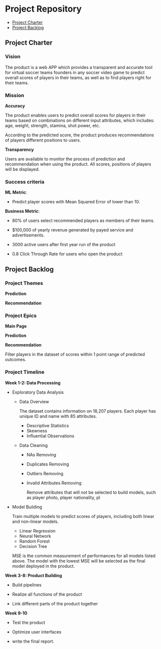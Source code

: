 # Project Repository

<!-- toc -->

- [Project Charter](#project-charter)
- [Project Backlog](#project-backlog)

<!-- tocstop -->

## Project Charter 

### Vision

The product is a web APP which provides a transparent and accurate tool for virtual soccer teams founders in any soccer video game to predict overall scores of players in their teams, as well as to find players right for their teams.

### Mission

**Accuracy**

The product enables users to predict overall scores for players in their teams based on combinations on different input attributes, which includes: age, weight, strength, stamina, shot power, etc.

According to the predicted score, the product produces recommendations of players different positions to users.

**Transparency**

Users are available to monitor the process of prediction and recommendation when using the product. All scores, positions of players will be displayed.

### Success criteria 

**ML Metric**: 

- Predict player scores with Mean Squared Error of  lower than 10. 

**Business Metric**: 

- 80% of users select recommended players as members of their teams.

- $100,000 of yearly revenue generated by payed service and advertisements.

- 3000 active users after first year run of the product

- 0.8 Click Through Rate for users who open the product

## Project Backlog

### Project Themes

**Prediction**

**Recommendation**

### Project Epics

**Main Page**

**Prediction**

**Recommendation**

Filter players in the dataset of scores within 1 point range of predicted outcomes.

### Project Timeline

**Week 1-2: Data Processing**

- Exploratory Data Analysis

  * Data Overview

    The dataset contains information on 18,207 players. Each player has unique ID and name with 85 attributes.

    + Descriptive Statistics
    + Skewness
    + Influential Observations

  * Data Cleaning
      
      + NAs Removing
      + Duplicates Removing
      + Outliers Removing
      + Invalid Attributes Removing
     
        Remove attributes that will not be selected to build models, such as player photo, player nationality, pl

- Model Building

  Train multiple models to predict scores of players, including both linear and non-linear models. 
  
  * Linear Regression
  * Neural Network
  * Random Forest
  * Decision Tree
  
  MSE is the common measurement of performances for all models listed above. The model with the lowest MSE will be selected as the final model deployed in the product.

**Week 3-8: Product Building**

- Build pipelines

- Realize all functions of the product 

- Link different parts of the product together

**Week 9-10**

- Test the product 

- Optimize user interfaces 

- write the final report.


<!--stackedit_data:
eyJoaXN0b3J5IjpbMTY1NjY4OTI2OCwtMTg4OTAwOTM0MywtOD
U3NzMwMjAzLDg1OTUyMTc4MSwtMTE1MjMyNDQyMSwxMTY4OTg2
MTgsLTEyNzUwNTg1ODgsLTE0MzMxMDY4MzgsLTE0OTk2MzcxND
YsLTIyOTA4OTE1MSwxNzg4Nzk0MDE2LDE1MTk3NjcwNDQsLTk4
MjU1MTYyNCwtODg1MTk0MzYsNTU0NDc0ODM3LDE1NzAxMzU5MT
IsMTc1ODEyMzM5NywzMjgwOTA4MjUsNTkzNzE4ODQyLC0xMTQw
ODA5MTk3XX0=
-->